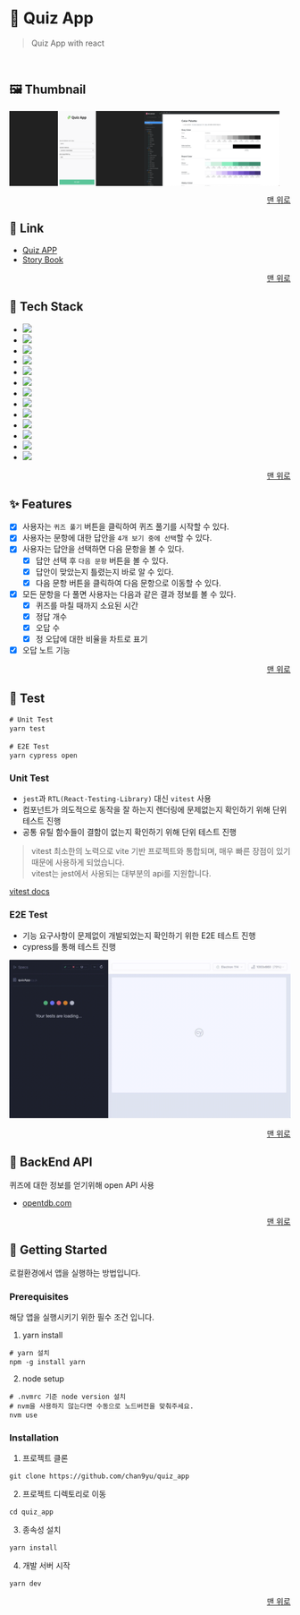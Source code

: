 # 🧩 Quiz App

> Quiz App with react

<br />

## 🖼️ Thumbnail

<div style="display: flex; flex-direction: row;">
  <img src="https://raw.githubusercontent.com/chan9yu/chan9yu/master/images/project/quiz_app/ready_page.png" width="48%" />
  <img src="https://raw.githubusercontent.com/chan9yu/chan9yu/master/images/project/quiz_app/storybook.png" width="48%" />
</div>

<p align="right">
  <a href="#readme-top">맨 위로</a>
</p>

## 🔗 Link

- <a href="https://chan9yu.github.io/quiz_app" target="_blank" rel="noreferrer">Quiz APP</a>
- <a href="https://chan9yu.github.io/quiz_app/storybook" target="_blank" rel="noreferrer">Story Book</a>

<p align="right">
  <a href="#readme-top">맨 위로</a>
</p>

## 🔧 Tech Stack

- <img src="https://img.shields.io/badge/react-61DAFB?style=for-the-badge&logo=react&logoColor=white">
- <img src="https://img.shields.io/badge/typescript-3178C6?style=for-the-badge&logo=typescript&logoColor=white">
- <img src="https://img.shields.io/badge/redux-764ABC?style=for-the-badge&logo=redux&logoColor=white">
- <img src="https://img.shields.io/badge/reduxsaga-999999?style=for-the-badge&logo=reduxsaga&logoColor=white">
- <img src="https://img.shields.io/badge/styledcomponents-DB7093?style=for-the-badge&logo=styledcomponents&logoColor=white">
- <img src="https://img.shields.io/badge/storybook-FF4785?style=for-the-badge&logo=storybook&logoColor=white">
- <img src="https://img.shields.io/badge/chartjs-FF6384?style=for-the-badge&logo=chartdotjs&logoColor=white">
- <img src="https://img.shields.io/badge/jest-C21325?style=for-the-badge&logo=jest&logoColor=white">
- <img src="https://img.shields.io/badge/vite-646CFF?style=for-the-badge&logo=vite&logoColor=white">
- <img src="https://img.shields.io/badge/vitest-6E9F18?style=for-the-badge&logo=vitest&logoColor=white">
- <img src="https://img.shields.io/badge/cypress-17202C?style=for-the-badge&logo=cypress&logoColor=white">
- <img src="https://img.shields.io/badge/githubpages-222222?style=for-the-badge&logo=githubpages&logoColor=white">
- <img src="https://img.shields.io/badge/githubactions-2088FF?style=for-the-badge&logo=githubactions&logoColor=white">

<p align="right">
  <a href="#readme-top">맨 위로</a>
</p>

## ✨ Features

- [x] 사용자는 `퀴즈 풀기` 버튼을 클릭하여 퀴즈 풀기를 시작할 수 있다.
- [x] 사용자는 문항에 대한 답안을 `4개 보기 중에 선택`할 수 있다.
- [x] 사용자는 답안을 선택하면 다음 문항을 볼 수 있다.
  - [x] 답안 선택 후 `다음 문항` 버튼을 볼 수 있다.
  - [x] 답안이 맞았는지 틀렸는지 바로 알 수 있다.
  - [x] 다음 문항 버튼을 클릭하여 다음 문항으로 이동할 수 있다.
- [x] 모든 문항을 다 풀면 사용자는 다음과 같은 결과 정보를 볼 수 있다.
  - [x] 퀴즈를 마칠 때까지 소요된 시간
  - [x] 정답 개수
  - [x] 오답 수
  - [x] 정 오답에 대한 비율을 차트로 표기
- [x] 오답 노트 기능

<p align="right">
  <a href="#readme-top">맨 위로</a>
</p>

## 🧪 Test

```shell
# Unit Test
yarn test

# E2E Test
yarn cypress open
```

### Unit Test

- `jest`과 `RTL(React-Testing-Library)` 대신 `vitest` 사용
- 컴포넌트가 의도적으로 동작을 잘 하는지 렌더링에 문제없는지 확인하기 위해 단위 테스트 진행
- 공통 유틸 함수들이 결함이 없는지 확인하기 위해 단위 테스트 진행

> vitest 최소한의 노력으로 vite 기반 프로젝트와 통합되며, 매우 빠른 장점이 있기때문에 사용하게 되었습니다.<br />
> vitest는 jest에서 사용되는 대부분의 api를 지원합니다.

[vitest docs](https://vitest.dev/)

### E2E Test

- 기능 요구사항이 문제없이 개발되었는지 확인하기 위한 E2E 테스트 진행
- cypress를 통해 테스트 진행

<img src="https://raw.githubusercontent.com/chan9yu/chan9yu/master/images/project/quiz_app/quiz_app.cy.js.gif" />

<p align="right">
  <a href="#readme-top">맨 위로</a>
</p>

## 💾 BackEnd API

퀴즈에 대한 정보를 얻기위해 open API 사용

- [opentdb.com](https://opentdb.com/api_config.php)

<p align="right">
  <a href="#readme-top">맨 위로</a>
</p>

## 🚀 Getting Started

로컬환경에서 앱을 실행하는 방법입니다.

### Prerequisites

해당 앱을 실행시키기 위한 필수 조건 입니다.

1. yarn install

```shell
# yarn 설치
npm -g install yarn
```

2. node setup

```shell
# .nvmrc 기준 node version 설치
# nvm을 사용하지 않는다면 수동으로 노드버전을 맞춰주세요.
nvm use
```

### Installation

1. 프로젝트 클론

```shell
git clone https://github.com/chan9yu/quiz_app
```

2. 프로젝트 디렉토리로 이동

```shell
cd quiz_app
```

3. 종속성 설치

```shell
yarn install
```

4. 개발 서버 시작

```
yarn dev
```

<p align="right">
  <a href="#readme-top">맨 위로</a>
</p>
